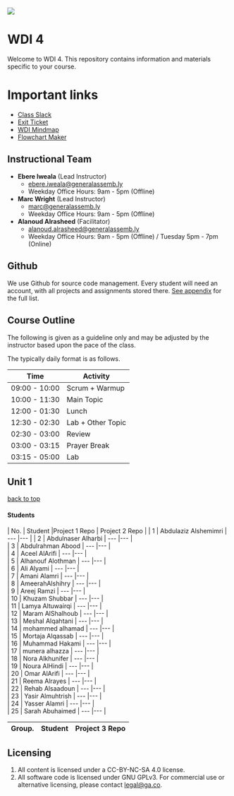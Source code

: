 # ![](https://ga-dash.s3.amazonaws.com/production/assets/logo-9f88ae6c9c3871690e33280fcf557f33.png) 
# WDI 4
Welcome to WDI 4. This repository contains information and materials specific to your course.

# Important links
- [Class Slack](https://miskacademy.slack.com/messages/CFT2TMK6F)
- [Exit Ticket](https://docs.google.com/forms/d/1Yp9xnqkR0PvTSnwavMMymtsfxLtqKDgCZ_xd9SSsMxI/viewform)
- [WDI Mindmap](https://coggle.it/diagram/V95gwA7atZoJ3a52)
- [Flowchart Maker](https://code2flow.com/)


## Instructional Team
- **Ebere Iweala** (Lead Instructor)
  - [ebere.iweala@generalassemb.ly ](mailto:ebere.iweala@generalassemb.ly)
  - Weekday Office Hours: 9am - 5pm (Offline)
- **Marc Wright** (Lead Instructor)
  - [marc@generalassemb.ly ](mailto:marc@generalassemb.ly)
  - Weekday Office Hours: 9am - 5pm (Offline)
- **Alanoud Alrasheed** (Facilitator)
  - [alanoud.alrasheed@generalassemb.ly](mailto:alanoud.alrasheed@generalassemb.ly)
  - Weekday Office Hours: 9am - 5pm (Offline) / Tuesday 5pm - 7pm (Online)


## Github
We use Github for source code management. Every student will need an account, with all projects and assignments stored there. [See appendix](#github-links) for the full list.

## Course Outline
The following is given as a guideline only and may be adjusted by the instructor based upon the pace of the class.

The typically daily format is as follows.

| Time          | Activity
| ---           | ---       
| 09:00 - 10:00 | Scrum + Warmup
| 10:00 - 11:30 | Main Topic
| 12:00 - 01:30 | Lunch
| 12:30 - 02:30 | Lab + Other Topic
| 02:30 - 03:00 | Review
| 03:00 - 03:15 | Prayer Break
| 03:15 - 05:00 | Lab

## Unit 1


[back to top](#wdi-4)

#### Students


| No. |       Student        |Project 1 Repo | Project 2 Repo |
| 1   | Abdulaziz Alshemimri | ---           |---             | 
| 2   |  Abdulnaser Alharbi  | ---           |---             |  
| 3   |  Abdulrahman Abood   | ---           |---             |  
| 4   |     Aceel AlArifi    | ---           |---             |   
| 5   |    Alhanouf Alothman | ---           |---             |  
| 6   |     Ali	Alyami       | ---           |---             |  
| 7   |      Amani Alamri    | ---           |---             |  
| 8   |   AmeerahAlshihry    | ---           |---             |  
| 9   |     Areej Ramzi      | ---           |---             |  
| 10  |     Khuzam Shubbar   | ---           |---             |  
| 11  |   Lamya Altuwairqi   | ---           |---             |  
| 12  |     Maram AlShalhoub | ---           |---             |  
| 13  |     Meshal Alqahtani | ---           |---             |  
| 14  |     mohammed alhamad | ---           |---             |  
| 15  |   Mortaja Alqassab   | ---           |---             |  
| 16  |      Muhammad Hakami | ---           |---             |  
| 17  |      munera alhazza  | ---           |---             |  
| 18  |     Nora Alkhunifer  | ---           |---             |  
| 19  |      Noura AlHindi   | ---           |---             |  
| 20  |     Omar AlArifi     | ---           |---             |  
| 21  |     Reema Alrayes    | ---           |---             |  
| 22  |     Rehab Alsaadoun  | ---           |---             |  
| 23  |  Yasir Almuhtrish    | ---           |---             |  
| 24  |     Yasser Alamri    | ---           |---             |  
| 25  |    Sarah Abuhaimed   | ---           |---             |

| Group. | Student |Project 3 Repo |
|---     | ---     | ---           |


## Licensing
1. All content is licensed under a CC-BY-NC-SA 4.0 license.
2. All software code is licensed under GNU GPLv3. For commercial use or alternative licensing, please contact legal@ga.co.
